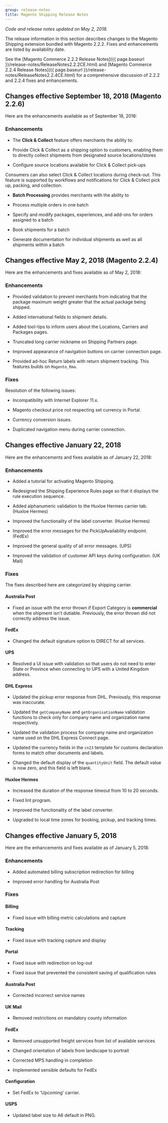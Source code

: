 ```yaml
---
group: release-notes
title: Magento Shipping Release Notes
---
```

*Code and release notes updated on May 2, 2018.*

The release information in this section describes changes to the Magento Shipping extension bundled with Magento 2.2.2.  Fixes and enhancements are listed by availability date.

See the [Magento Commerce 2.2.2 Release Notes]({{ page.baseurl }}/release-notes/ReleaseNotes2.2.2CE.html) and [Magento Commerce 2.2.4 Release Notes]({{ page.baseurl }}/release-notes/ReleaseNotes2.2.4CE.html) for a comprehensive discussion of 2.2.2 and 2.2.4 fixes and enhancements.

## Changes effective September 18, 2018 (Magento 2.2.6)

Here are the enhancements available as of September 18, 2018:

### Enhancements

* The **Click & Collect** feature offers merchants the ability to:

 * Provide Click & Collect as a shipping option to customers, enabling them to directly collect shipments from designated source locations/stores

 * Configure source locations available for Click & Collect pick-ups

Consumers can also select Click & Collect locations during check-out. This feature is supported by workflows and notifications for Click & Collect pick up, packing, and collection.

* **Batch Processing** provides merchants with the ability to

 * Process multiple orders in one batch

 * Specify and modify packages, experiences, and add-ons for orders assigned to a batch

 * Book shipments for a batch

 * Generate documentation for individual shipments as well as all shipments within a batch

## Changes effective May 2, 2018 (Magento 2.2.4)

Here are the enhancements and  fixes available as of May 2, 2018:

### Enhancements

* Provided validation to prevent merchants from indicating that the  package maximum weight greater that the actual package being shipped.

* Added international fields to shipment details.

* Added  tool-tips to inform users about the Locations, Carriers and Packages pages.

* Truncated long carrier nickname on Shipping Partners page.

* Improved appearance of  navigation buttons on carrier connection page.

* Provided ad-hoc Return labels with return shipment tracking. This features builds on `Magento_Rma`.

### Fixes

Resolution of the following issues:

* Incompatibility with Internet Explorer 11.x.

* Magento checkout price not respecting set currency in Portal.

* Currency conversion issues.

* Duplicated navigation menu during carrier connection.

## Changes effective January 22, 2018

Here are the enhancements and fixes available as of January 22, 2018:

### Enhancements

* Added a tutorial for activating Magento Shipping.

* Redesigned the Shipping Experience Rules page so that it displays the rule execution sequence.

* Added alphanumeric validation to the Huxloe Hermes carrier tab. (Huxloe Hermes)

* Improved the functionality of the label converter. (Huxloe Hermes)

* Improved the error messages for the PickUpAvailability endpoint. (FedEx)

* Improved the general quality of all error messages. (UPS)

* Improved the validation of customer API keys during configuration.  (UK Mail)

### Fixes

The fixes described here are categorized by shipping carrier.

#### Australia Post

* Fixed an issue with the error thrown if Export Category is **commercial** when the shipment isn't dutiable. Previously, the error thrown did not correctly address the issue.

#### FedEx

* Changed the default signature option to DIRECT for all services.

#### UPS

* Resolved a UI issue with validation so that users do not need to enter State or Province when connecting to UPS with a United Kingdom  address.

#### DHL Express

* Updated the pickup error response from DHL. Previously, this response was inaccurate.

* Updated the `getCompanyName` and `getOrganisationName` validation functions to check only for company name and organization name respectively.

* Updated the validation process for company name and organization name used on the DHL Express Connect page.

* Updated the currency fields in the `cn23` template for customs declaration forms to match other documents and labels.

* Changed the default display of the `quantityUnit` field. The default value is now zero, and this field is left blank.

#### Huxloe Hermes

* Increased the duration of the response timeout from 10 to 20 seconds.

* Fixed lint program.

* Improved the functionality of the label converter.

* Upgraded to local time zones for booking, pickup, and tracking times.

## Changes effective January 5, 2018

Here are the enhancements and fixes available as of January 5, 2018:

### Enhancements

* Added automated billing subscription redirection for billing

* Improved error handling for Australia Post

### Fixes

#### Billing
* Fixed issue with billing metric calculations and capture

#### Tracking

* Fixed issue with tracking capture and display

#### Portal

* Fixed issue with redirection on log-out

* Fixed issue that prevented the consistent saving of qualification rules

#### Australia Post

* Corrected incorrect service names

#### UK Mail

* Removed restrictions on mandatory county information

#### FedEx
* Removed unsupported freight services from list of available services

* Changed orientation of labels from landscape to portrait

* Corrected MPS handling in completion

* Implemented sensible defaults for FedEx

#### Configuration

* Set FedEx  to 'Upcoming' carrier.

#### USPS

* Updated label size to A6 default in PNG.

